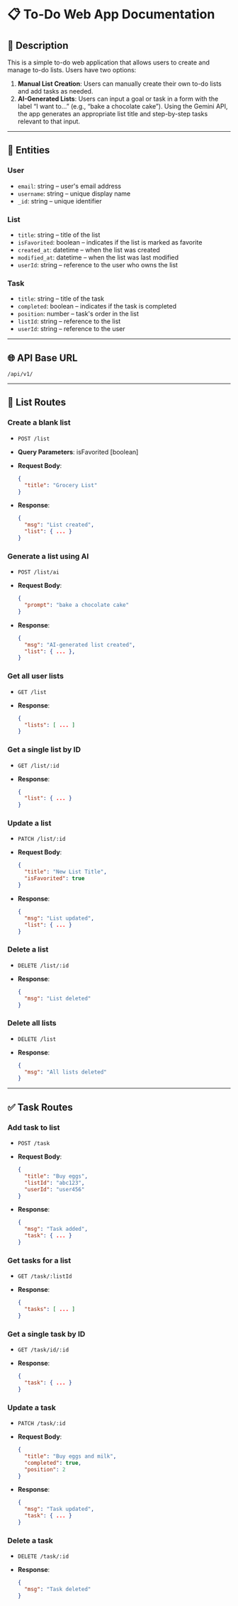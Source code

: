 # 📋 To-Do Web App Documentation

## 📝 Description

This is a simple to-do web application that allows users to create and manage to-do lists. Users have two options:

1. **Manual List Creation**: Users can manually create their own to-do lists and add tasks as needed.
2. **AI-Generated Lists**: Users can input a goal or task in a form with the label “I want to…” (e.g., “bake a chocolate cake”). Using the Gemini API, the app generates an appropriate list title and step-by-step tasks relevant to that input.

---

## 🧹 Entities

### **User**

- `email`: string – user's email address
- `username`: string – unique display name
- `_id`: string – unique identifier

### **List**

- `title`: string – title of the list
- `isFavorited`: boolean – indicates if the list is marked as favorite
- `created_at`: datetime – when the list was created
- `modified_at`: datetime – when the list was last modified
- `userId`: string – reference to the user who owns the list

### **Task**

- `title`: string – title of the task
- `completed`: boolean – indicates if the task is completed
- `position`: number – task's order in the list
- `listId`: string – reference to the list
- `userId`: string – reference to the user

---

## 🌐 API Base URL

```
/api/v1/
```

---

## 📂 List Routes

### **Create a blank list**

- `POST /list`
- **Query Parameters**: isFavorited \[boolean]
- **Request Body**:

  ```json
  {
    "title": "Grocery List"
  }
  ```

- **Response**:

  ```json
  {
    "msg": "List created",
    "list": { ... }
  }
  ```

### **Generate a list using AI**

- `POST /list/ai`
- **Request Body**:

  ```json
  {
    "prompt": "bake a chocolate cake"
  }
  ```

- **Response**:

  ```json
  {
    "msg": "AI-generated list created",
    "list": { ... },
  }
  ```

### **Get all user lists**

- `GET /list`
- **Response**:

  ```json
  {
    "lists": [ ... ]
  }
  ```

### **Get a single list by ID**

- `GET /list/:id`
- **Response**:

  ```json
  {
    "list": { ... }
  }
  ```

### **Update a list**

- `PATCH /list/:id`
- **Request Body**:

  ```json
  {
    "title": "New List Title",
    "isFavorited": true
  }
  ```

- **Response**:

  ```json
  {
    "msg": "List updated",
    "list": { ... }
  }
  ```

### **Delete a list**

- `DELETE /list/:id`
- **Response**:

  ```json
  {
    "msg": "List deleted"
  }
  ```

### **Delete all lists**

- `DELETE /list`
- **Response**:

  ```json
  {
    "msg": "All lists deleted"
  }
  ```

---

## ✅ Task Routes

### **Add task to list**

- `POST /task`
- **Request Body**:

  ```json
  {
    "title": "Buy eggs",
    "listId": "abc123",
    "userId": "user456"
  }
  ```

- **Response**:

  ```json
  {
    "msg": "Task added",
    "task": { ... }
  }
  ```

### **Get tasks for a list**

- `GET /task/:listId`
- **Response**:

  ```json
  {
    "tasks": [ ... ]
  }
  ```

### **Get a single task by ID**

- `GET /task/id/:id`
- **Response**:

  ```json
  {
    "task": { ... }
  }
  ```

### **Update a task**

- `PATCH /task/:id`
- **Request Body**:

  ```json
  {
    "title": "Buy eggs and milk",
    "completed": true,
    "position": 2
  }
  ```

- **Response**:

  ```json
  {
    "msg": "Task updated",
    "task": { ... }
  }
  ```

### **Delete a task**

- `DELETE /task/:id`
- **Response**:

  ```json
  {
    "msg": "Task deleted"
  }
  ```
